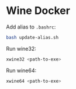 # Wine Docker

Add alias to `.bashrc`:

```bash
bash update-alias.sh
```

Run wine32:

```bash
xwine32 <path-to-exe>
```

Run wine64:

```bash
xwine64 <path-to-exe>
```
